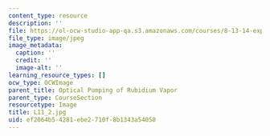 ```yaml
---
content_type: resource
description: ''
file: https://ol-ocw-studio-app-qa.s3.amazonaws.com/courses/8-13-14-experimental-physics-i-ii-junior-lab-fall-2016-spring-2017/ef2064b54281ebe2710f8b1343a54050_L11_2.jpg
file_type: image/jpeg
image_metadata:
  caption: ''
  credit: ''
  image-alt: ''
learning_resource_types: []
ocw_type: OCWImage
parent_title: Optical Pumping of Rubidium Vapor
parent_type: CourseSection
resourcetype: Image
title: L11_2.jpg
uid: ef2064b5-4281-ebe2-710f-8b1343a54050
---
```

